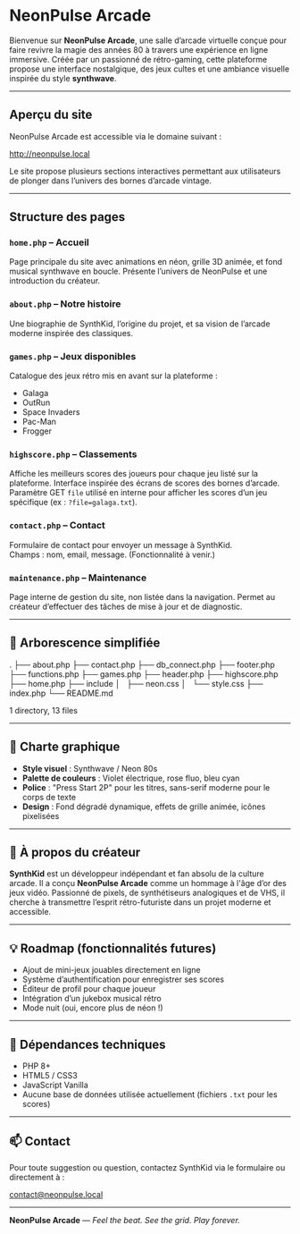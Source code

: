 # NeonPulse Arcade

Bienvenue sur **NeonPulse Arcade**, une salle d’arcade virtuelle conçue pour faire revivre la magie des années 80 à travers une expérience en ligne immersive. Créée par un passionné de rétro-gaming, cette plateforme propose une interface nostalgique, des jeux cultes et une ambiance visuelle inspirée du style **synthwave**.

---

## Aperçu du site

NeonPulse Arcade est accessible via le domaine suivant :

http://neonpulse.local


Le site propose plusieurs sections interactives permettant aux utilisateurs de plonger dans l’univers des bornes d’arcade vintage.

---

## Structure des pages

### `home.php` – Accueil  
Page principale du site avec animations en néon, grille 3D animée, et fond musical synthwave en boucle. Présente l’univers de NeonPulse et une introduction du créateur.

### `about.php` – Notre histoire  
Une biographie de SynthKid, l’origine du projet, et sa vision de l’arcade moderne inspirée des classiques.

### `games.php` – Jeux disponibles  
Catalogue des jeux rétro mis en avant sur la plateforme :  
- Galaga  
- OutRun  
- Space Invaders  
- Pac-Man  
- Frogger  

### `highscore.php` – Classements  
Affiche les meilleurs scores des joueurs pour chaque jeu listé sur la plateforme. Interface inspirée des écrans de scores des bornes d’arcade.  
Paramètre GET `file` utilisé en interne pour afficher les scores d’un jeu spécifique (ex : `?file=galaga.txt`).

### `contact.php` – Contact  
Formulaire de contact pour envoyer un message à SynthKid.  
Champs : nom, email, message. (Fonctionnalité à venir.)

### `maintenance.php` – Maintenance  
Page interne de gestion du site, non listée dans la navigation. Permet au créateur d’effectuer des tâches de mise à jour et de diagnostic.

---

## 📁 Arborescence simplifiée

.
├── about.php
├── contact.php
├── db_connect.php
├── footer.php
├── functions.php
├── games.php
├── header.php
├── highscore.php
├── home.php
├── include
│   ├── neon.css
│   └── style.css
├── index.php
└── README.md

1 directory, 13 files

---

## 🎨 Charte graphique

- **Style visuel** : Synthwave / Neon 80s  
- **Palette de couleurs** : Violet électrique, rose fluo, bleu cyan  
- **Police** : "Press Start 2P" pour les titres, sans-serif moderne pour le corps de texte  
- **Design** : Fond dégradé dynamique, effets de grille animée, icônes pixelisées

---

## 👤 À propos du créateur

**SynthKid** est un développeur indépendant et fan absolu de la culture arcade. Il a conçu **NeonPulse Arcade** comme un hommage à l'âge d’or des jeux vidéo. Passionné de pixels, de synthétiseurs analogiques et de VHS, il cherche à transmettre l’esprit rétro-futuriste dans un projet moderne et accessible.

---

## 💡 Roadmap (fonctionnalités futures)

- Ajout de mini-jeux jouables directement en ligne  
- Système d’authentification pour enregistrer ses scores  
- Éditeur de profil pour chaque joueur  
- Intégration d’un jukebox musical rétro  
- Mode nuit (oui, encore plus de néon !)

---

## 🔧 Dépendances techniques

- PHP 8+
- HTML5 / CSS3
- JavaScript Vanilla
- Aucune base de données utilisée actuellement (fichiers `.txt` pour les scores)

---

## 📫 Contact

Pour toute suggestion ou question, contactez SynthKid via le formulaire ou directement à :

contact@neonpulse.local


---

**NeonPulse Arcade** — *Feel the beat. See the grid. Play forever.*
